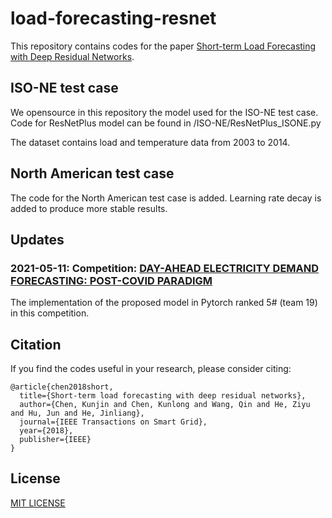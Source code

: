 # load-forecasting-resnet
This repository contains codes for the paper [Short-term Load Forecasting with Deep Residual Networks](https://ieeexplore.ieee.org/document/8372953).

## ISO-NE test case
We opensource in this repository the model used for the ISO-NE test case. Code for ResNetPlus model can be found in /ISO-NE/ResNetPlus_ISONE.py

The dataset contains load and temperature data from 2003 to 2014.

## North American test case
The code for the North American test case is added. Learning rate decay is added to produce more stable results.

## Updates
### 2021-05-11: Competition: [DAY-AHEAD ELECTRICITY DEMAND FORECASTING: POST-COVID PARADIGM](https://ieee-dataport.org/competitions/day-ahead-electricity-demand-forecasting-post-covid-paradigm)
The implementation of the proposed model in Pytorch ranked 5# (team 19) in this competition.

## Citation
If you find the codes useful in your research, please consider citing:

    @article{chen2018short,
      title={Short-term load forecasting with deep residual networks},
      author={Chen, Kunjin and Chen, Kunlong and Wang, Qin and He, Ziyu and Hu, Jun and He, Jinliang},
      journal={IEEE Transactions on Smart Grid},
      year={2018},
      publisher={IEEE}
    }

## License
[MIT LICENSE](LICENSE)
